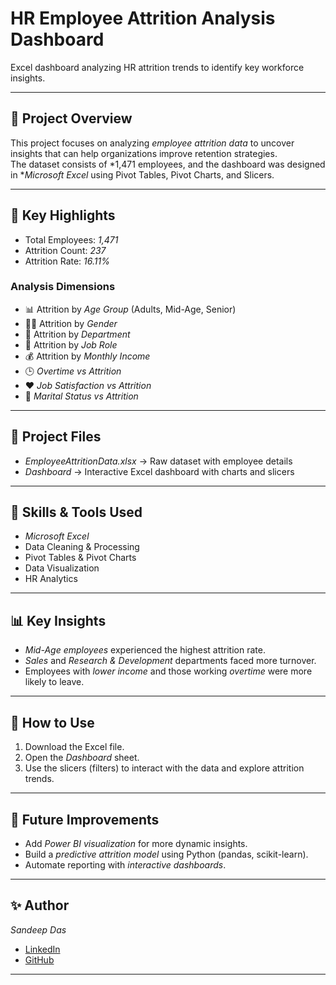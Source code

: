 # HR Employee Attrition Analysis Dashboard  

Excel dashboard analyzing HR attrition trends to identify key workforce insights.  

---

## 📌 Project Overview  
This project focuses on analyzing *employee attrition data* to uncover insights that can help organizations improve retention strategies.  
The dataset consists of *1,471 employees, and the dashboard was designed in **Microsoft Excel* using Pivot Tables, Pivot Charts, and Slicers.  

---

## 🔑 Key Highlights  
- Total Employees: *1,471*  
- Attrition Count: *237*  
- Attrition Rate: *16.11%*  

### Analysis Dimensions  
- 📊 Attrition by *Age Group* (Adults, Mid-Age, Senior)  
- 👩‍💼 Attrition by *Gender*  
- 🏢 Attrition by *Department*  
- 💼 Attrition by *Job Role*  
- 💰 Attrition by *Monthly Income*  
- 🕒 *Overtime vs Attrition*  
- ❤ *Job Satisfaction vs Attrition*  
- 💍 *Marital Status vs Attrition*  

---

## 📂 Project Files  
- *EmployeeAttritionData.xlsx* → Raw dataset with employee details  
- *Dashboard* → Interactive Excel dashboard with charts and slicers  

---

## 🚀 Skills & Tools Used  
- *Microsoft Excel*  
- Data Cleaning & Processing  
- Pivot Tables & Pivot Charts  
- Data Visualization  
- HR Analytics  

---

## 📊 Key Insights  
- *Mid-Age employees* experienced the highest attrition rate.  
- *Sales* and *Research & Development* departments faced more turnover.  
- Employees with *lower income* and those working *overtime* were more likely to leave.  

---

## 📎 How to Use  
1. Download the Excel file.  
2. Open the *Dashboard* sheet.  
3. Use the slicers (filters) to interact with the data and explore attrition trends.  

---

## 📌 Future Improvements  
- Add *Power BI visualization* for more dynamic insights.  
- Build a *predictive attrition model* using Python (pandas, scikit-learn).  
- Automate reporting with *interactive dashboards*.  

---

## ✨ Author  
*Sandeep Das*  
- [LinkedIn](https://www.linkedin.com/in/sandeep-das-855291303)  
- [GitHub](https://github.com/Sandeep2907733)  

---

